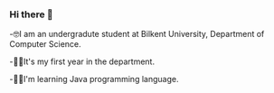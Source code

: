 ### Hi there 👋
-🤓I am an undergradute student at Bilkent University, Department of Computer Science.

-💁‍♀️It's my first year in the department.

-👩‍💻I'm learning Java programming language.

<!--
**dogaertrk/dogaertrk** is a ✨ _special_ ✨ repository because its `README.md` (this file) appears on your GitHub profile.

Here are some ideas to get you started:

- 🔭 I’m currently working on ...
- 🌱 I’m currently learning ...
- 👯 I’m looking to collaborate on ...
- 🤔 I’m looking for help with ...
- 💬 Ask me about ...
- 📫 How to reach me: ...
- 😄 Pronouns: ...
- ⚡ Fun fact: ...
-->
